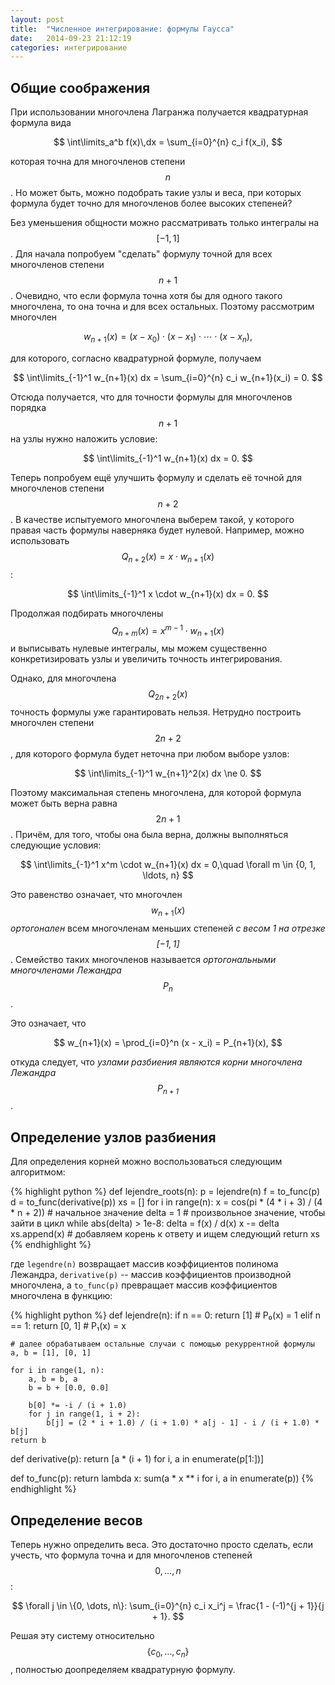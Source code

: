 ```yaml
---
layout: post
title:  "Численное интегрирование: формулы Гаусса"
date:   2014-09-23 21:12:19
categories: интегрирование
---
```


## Общие соображения

При использовании многочлена Лагранжа получается квадратурная формула вида

$$
    \int\limits_a^b f(x)\,dx = \sum_{i=0}^{n} c_i f(x_i),
$$

которая точна для многочленов степени $$ n $$. Но может быть, можно подобрать
такие узлы и веса, при которых формула будет точно для многочленов более высоких
степеней?

Без уменьшения общности можно рассматривать только интегралы на $$ [-1, 1] $$.
Для начала попробуем "сделать" формулу точной для всех многочленов степени
$$ n + 1 $$. Очевидно, что если формула точна хотя бы для одного такого
многочлена, то она точна и для всех остальных. Поэтому рассмотрим многочлен

$$
    w_{n + 1}(x) = (x - x_0)\cdot(x - x_1)\cdot\cdots\cdot(x - x_n),
$$

для которого, согласно квадратурной формуле, получаем

$$
    \int\limits_{-1}^1 w_{n+1}(x) dx = \sum_{i=0}^{n} c_i w_{n+1}(x_i) = 0.
$$

Отсюда получается, что для точности формулы для многочленов порядка $$ n + 1 $$
на узлы нужно наложить условие:

$$
    \int\limits_{-1}^1 w_{n+1}(x) dx = 0.
$$

Теперь попробуем ещё улучшить формулу и сделать её точной для многочленов
степени $$ n + 2 $$. В качестве испытуемого многочлена выберем такой, у которого
правая часть формулы наверняка будет нулевой. Например, можно использовать
$$ Q_{n+2}(x) = x \cdot w_{n+1}(x) $$:

$$
    \int\limits_{-1}^1 x \cdot w_{n+1}(x) dx = 0.
$$

Продолжая подбирать многочлены $$ Q_{n+m}(x) = x^{m-1} \cdot w_{n+1}(x) $$
и выписывать нулевые интегралы, мы можем существенно конкретизировать узлы и
увеличить точность интегрирования.

Однако, для многочлена $$ Q_{2n+2}(x) $$ точность формулы уже гарантировать
нельзя. Нетрудно построить многочлен степени $$ 2n + 2 $$, для которого формула
будет неточна при любом выборе узлов:

$$
    \int\limits_{-1}^1 w_{n+1}^2(x) dx \ne 0.
$$

Поэтому максимальная степень многочлена, для которой формула может быть верна
равна $$ 2n + 1 $$. Причём, для того, чтобы она была верна, должны выполняться
следующие условия:

$$
    \int\limits_{-1}^1 x^m \cdot w_{n+1}(x) dx = 0,\quad
    \forall m \in {0, 1, \ldots, n}
$$

Это равенство означает, что многочлен $$ w_{n+1}(x) $$ _ортогонален_ всем
многочленам меньших степеней _с весом 1 на отрезке $$ [-1, 1] $$_. Семейство
таких многочленов называется _ортогональными многочленами Лежандра $$ P_n $$_.

Это означает, что

$$
    w_{n+1}(x) = \prod_{i=0}^n (x - x_i) = P_{n+1}(x),
$$

откуда следует, что _узлами разбиения являются корни многочлена Лежандра
$$ P_{n+1} $$_.

## Определение узлов разбиения

Для определения корней можно воспользоваться следующим алгоритмом:

{% highlight python %}
def lejendre_roots(n):
    p = lejendre(n)
    f = to_func(p)
    d = to_func(derivative(p))
    xs = []
    for i in range(n):
        x = cos(pi * (4 * i + 3) / (4 * n + 2)) # начальное значение
        delta = 1 # произвольное значение, чтобы зайти в цикл
        while abs(delta) > 1e-8:
            delta = f(x) / d(x)
            x -= delta
        xs.append(x) # добавляем корень к ответу и ищем следующий
    return xs
{% endhighlight %}

где `legendre(n)` возвращает массив коэффициентов полинома Лежандра,
`derivative(p)` -- массив коэффициентов производной многочлена, а
`to_func(p)` превращает массив коэффициентов многочлена в функцию:

{% highlight python %}
def lejendre(n):
    if n == 0:
        return [1]      # P₀(x) = 1
    elif n == 1:
        return [0, 1]   # P₁(x) = x

    # далее обрабатываем остальные случаи с помощью рекуррентной формулы
    a, b = [1], [0, 1]

    for i in range(1, n):
        a, b = b, a
        b = b + [0.0, 0.0]

        b[0] *= -i / (i + 1.0)
        for j in range(1, i + 2):
            b[j] = (2 * i + 1.0) / (i + 1.0) * a[j - 1] - i / (i + 1.0) * b[j]
    return b


def derivative(p):
    return [a * (i + 1) for i, a in enumerate(p[1:])]


def to_func(p):
    return lambda x: sum(a * x ** i for i, a in enumerate(p))
{% endhighlight %}

## Определение весов

Теперь нужно определить веса. Это достаточно просто сделать, если учесть, что
формула точна и для многочленов степеней $$ 0, \ldots, n $$:

$$
    \forall j \in \{0, \dots, n\}:
    \sum_{i=0}^{n} c_i x_i^j = \frac{1 - (-1)^{j + 1}}{j + 1}.
$$

Решая эту систему относительно $$ \{c_0, \ldots, c_n\} $$, полностью
доопределяем квадратурную формулу.

